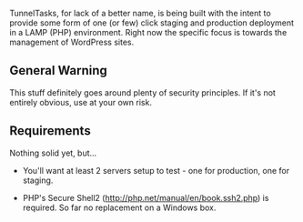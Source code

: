 TunnelTasks, for lack of a better name, is being built with the intent to provide some form of one (or few) click staging and production deployment in a  LAMP (PHP) environment. Right now the specific focus is towards the management of WordPress sites.

## General Warning

This stuff definitely goes around plenty of security principles. If it's not entirely obvious, use at your own risk.

## Requirements

Nothing solid yet, but...

* You'll want at least 2 servers setup to test - one for production, one for staging.

* PHP's Secure Shell2 (http://php.net/manual/en/book.ssh2.php) is required. So far no replacement on a Windows box.
